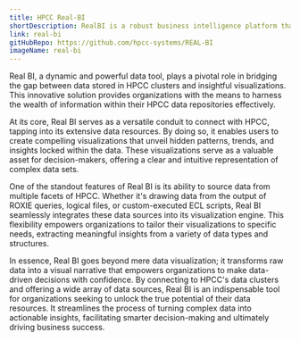 ```yaml
---
title: HPCC Real-BI
shortDescription: RealBI is a robust business intelligence platform that transforms data into actionable insights through visualization, reporting, and analysis tools. It aids in decision-making by presenting data trends and patterns via user-friendly dashboards and charts. RealBI enhances operational efficiency and strategic planning by providing accessible data-driven insights for informed actions. It's a valuable solution for businesses aiming to leverage data effectively and achieve their objectives.
link: real-bi
gitHubRepo: https://github.com/hpcc-systems/REAL-BI
imageName: real-bi
---
```


Real BI, a dynamic and powerful data tool, plays a pivotal role in bridging the gap between data stored in HPCC clusters and insightful visualizations. This innovative solution provides organizations with the means to harness the wealth of information within their HPCC data repositories effectively.

At its core, Real BI serves as a versatile conduit to connect with HPCC, tapping into its extensive data resources. By doing so, it enables users to create compelling visualizations that unveil hidden patterns, trends, and insights locked within the data. These visualizations serve as a valuable asset for decision-makers, offering a clear and intuitive representation of complex data sets.

One of the standout features of Real BI is its ability to source data from multiple facets of HPCC. Whether it's drawing data from the output of ROXIE queries, logical files, or custom-executed ECL scripts, Real BI seamlessly integrates these data sources into its visualization engine. This flexibility empowers organizations to tailor their visualizations to specific needs, extracting meaningful insights from a variety of data types and structures.

In essence, Real BI goes beyond mere data visualization; it transforms raw data into a visual narrative that empowers organizations to make data-driven decisions with confidence. By connecting to HPCC's data clusters and offering a wide array of data sources, Real BI is an indispensable tool for organizations seeking to unlock the true potential of their data resources. It streamlines the process of turning complex data into actionable insights, facilitating smarter decision-making and ultimately driving business success.



